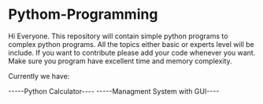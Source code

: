 # Pythom-Programming
Hi Everyone. This repository will contain simple python programs to complex python programs. All the topics either basic or experts level will be include. If you want to contribute please add your code whenever you want. Make sure you program have excellent time and memory complexity.

Currently we have:

-----Python Calculator----
-----Managment System with GUI----
